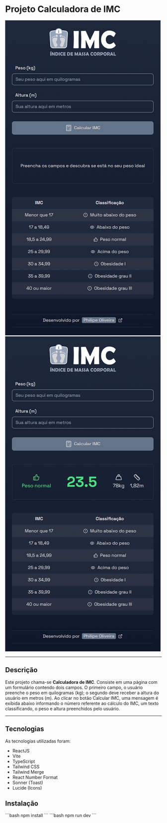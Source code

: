 <h1>Projeto Calculadora de IMC</h1>
<img src="/.github/cover-calculadora-de-imc-01.png/" alt="Imagem do início da Calculadora de IMC" />
<img src="/.github/cover-calculadora-de-imc-02.png/" alt="Imagem com resultado na da Calculadora de IMC" />
<hr>
<h2>Descrição</h2>
<p>Este projeto chama-se <strong>Calculadora de IMC</strong>. Consiste em uma página com um formulário contendo dois campos. O primeiro campo, o usuário preenche o peso em quilogramas (kg); o segundo deve receber a altura do usuário em metros (m). Ao clicar no botão Calcular IMC, uma mensagem é exibida abaixo informando o número referente ao cálculo do IMC, um texto classificando, o peso e altura preenchidos pelo usuário.</p>
<hr>
<h2>Tecnologias</h2>
<p>As tecnologias utilizadas foram:</p>
<ul>
<li>ReactJS</li>
<li>Vite</li>
<li>TypeScript</li>
<li>Tailwind CSS</li>
<li>Tailwind Merge</li>
<li>React Number Format</li>
<li>Sonner (Toast)</li>
<li>Lucide (Icons)</li>
</ul>
<h2>Instalação</h2>
```bash
npm install
```
```bash
npm run dev
```
